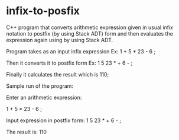 # infix-to-posfix
C++ program that converts arithmetic expression given in usual infix notation to postfix (by using Stack ADT) form and then evaluates the expression again using by using Stack ADT.

Program takes as an input infix expression Ex: 1 + 5 * 23 - 6 ;

Then it converts it to postfix form Ex: 1 5 23 * + 6 - ;

Finally it calculates the result which is 110;

Sample run of the program: 

Enter an arithmetic expression:

1 + 5 * 23 - 6 ;

Input expression in postfix form: 1 5 23 * + 6 - ;

The result is: 110
